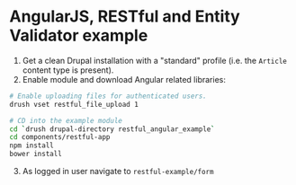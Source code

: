 # AngularJS, RESTful and Entity Validator example

1. Get a clean Drupal installation with a "standard" profile (i.e. the ``Article``
content type is present).
2. Enable module and download Angular related libraries:

```bash
# Enable uploading files for authenticated users.
drush vset restful_file_upload 1

# CD into the example module
cd `drush drupal-directory restful_angular_example`
cd components/restful-app
npm install
bower install
```

3. As logged in user navigate to ``restful-example/form``
